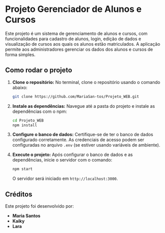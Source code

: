 # Projeto Gerenciador de Alunos e Cursos

Este projeto é um sistema de gerenciamento de alunos e cursos, com funcionalidades para cadastro de alunos, login, edição de dados e visualização de cursos aos quais os alunos estão matriculados. A aplicação permite aos administradores gerenciar os dados dos alunos e cursos de forma simples.

## Como rodar o projeto


1. **Clone o repositório:**
   No terminal, clone o repositório usando o comando abaixo:
   ```bash
   git clone https://github.com/MariaSan-tos/Projeto_WEB.git
   ```

2. **Instale as dependências:**
   Navegue até a pasta do projeto e instale as dependências com o npm:
   ```bash
   cd Projeto_WEB
   npm install
   ```

3. **Configure o banco de dados:**
   Certifique-se de ter o banco de dados configurado corretamente. As credenciais de acesso podem ser configuradas no arquivo `.env` (se estiver usando variáveis de ambiente).

4. **Execute o projeto:**
   Após configurar o banco de dados e as dependências, inicie o servidor com o comando:
   ```bash
   npm start
   ```

   O servidor será iniciado em `http://localhost:3000`.

## Créditos

Este projeto foi desenvolvido por:

- **Maria Santos**
- **Kaiky** 
- **Lara** 
